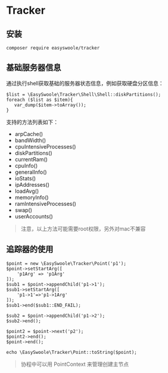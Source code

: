 # Tracker

## 安装

```
composer require easyswoole/tracker
```

## 基础服务器信息
通过执行shell获取基础的服务器状态信息，例如获取硬盘分区信息：
```
$list = \EasySwoole\Tracker\Shell\Shell::diskPartitions();
foreach ($list as $item){
   var_dump($item->toArray());
}
```
支持的方法列表如下：

- arpCache() 
- bandWidth() 
- cpuIntensiveProcesses() 
- diskPartitions() 
- currentRam() 
- cpuInfo() 
- generalInfo() 
- ioStats() 
- ipAddresses() 
- loadAvg() 
- memoryInfo() 
- ramIntensiveProcesses() 
- swap() 
- userAccounts()

> 注意，以上方法可能需要root权限，另外对mac不兼容 

## 追踪器的使用
```
$point = new \EasySwoole\Tracker\Point('p1');
$point->setStartArg([
    'p1Arg' => 'p1Arg'
]);
$sub1 = $point->appendChild('p1->1');
$sub1->setStartArg([
    'p1->1'=>'p1->1Arg'
]);
$sub1->end($sub1::END_FAIL);

$sub2 = $point->appendChild('p1->2');
$sub2->end();

$point2 = $point->next('p2');
$point2->end();
$point->end();

echo \EasySwoole\Tracker\Point::toString($point);
```

> 协程中可以用 PointContext 来管理创建主节点